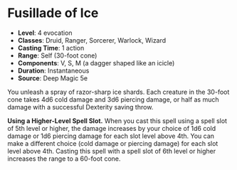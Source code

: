 # Fusillade of Ice

- **Level**: 4 evocation
- **Classes**: Druid, Ranger, Sorcerer, Warlock, Wizard
- **Casting Time**: 1 action
- **Range**: Self (30-foot cone)
- **Components**: V, S, M (a dagger shaped like an icicle)
- **Duration**: Instantaneous
- **Source**: Deep Magic 5e

You unleash a spray of razor-sharp ice shards. Each creature in the 30-foot cone takes 4d6 cold damage and 3d6 piercing damage, or half as much damage with a successful Dexterity saving throw.

**Using a Higher-Level Spell Slot.** When you cast this spell using a spell slot of 5th level or higher, the damage increases by your choice of 1d6 cold damage or 1d6 piercing damage for each slot level above 4th. You can make a different choice (cold damage or piercing damage) for each slot level above 4th. Casting this spell with a spell slot of 6th level or higher increases the range to a 60-foot cone.
